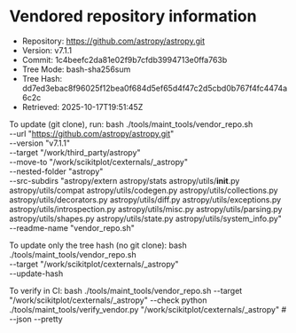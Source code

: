 Vendored repository information
===============================

- Repository: https://github.com/astropy/astropy.git
- Version:    v7.1.1
- Commit:     1c4beefc2da81e02f9b7cfdb3994713e0ffa763b
- Tree Mode:  bash-sha256sum
- Tree Hash:  dd7ed3ebac8f96025f12bea0f684d5ef65d4f47c2d5cbd0b767f4fc4474a6c2c
- Retrieved:  2025-10-17T19:51:45Z

To update (git clone), run:
  bash ./tools/maint_tools/vendor_repo.sh \
    --url "https://github.com/astropy/astropy.git" \
    --version "v7.1.1" \
    --target "/work/third_party/astropy" \
    --move-to "/work/scikitplot/cexternals/_astropy" \
    --nested-folder "astropy" \
    --src-subdirs "astropy/extern astropy/stats astropy/utils/__init__.py astropy/utils/compat astropy/utils/codegen.py astropy/utils/collections.py astropy/utils/decorators.py astropy/utils/diff.py astropy/utils/exceptions.py astropy/utils/introspection.py astropy/utils/misc.py astropy/utils/parsing.py astropy/utils/shapes.py astropy/utils/state.py astropy/utils/system_info.py" \
    --readme-name "vendor_repo.sh"

To update only the tree hash (no git clone):
  bash ./tools/maint_tools/vendor_repo.sh \
    --target "/work/scikitplot/cexternals/_astropy" \
    --update-hash

To verify in CI:
  bash ./tools/maint_tools/vendor_repo.sh --target "/work/scikitplot/cexternals/_astropy" --check
  python ./tools/maint_tools/verify_vendor.py "/work/scikitplot/cexternals/_astropy"  # --json --pretty
